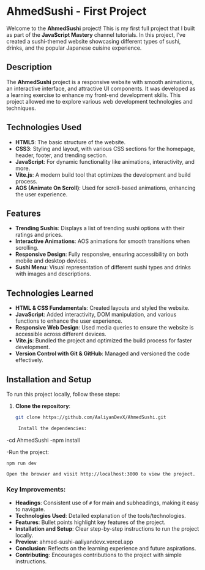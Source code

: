 # AhmedSushi - First Project

Welcome to the **AhmedSushi** project! This is my first full project that I built as part of the **JavaScript Mastery** channel tutorials. In this project, I’ve created a sushi-themed website showcasing different types of sushi, drinks, and the popular Japanese cuisine experience.

## Description

The **AhmedSushi** project is a responsive website with smooth animations, an interactive interface, and attractive UI components. It was developed as a learning exercise to enhance my front-end development skills. This project allowed me to explore various web development technologies and techniques.

## Technologies Used

- **HTML5**: The basic structure of the website.
- **CSS3**: Styling and layout, with various CSS sections for the homepage, header, footer, and trending section.
- **JavaScript**: For dynamic functionality like animations, interactivity, and more.
- **Vite.js**: A modern build tool that optimizes the development and build process.
- **AOS (Animate On Scroll)**: Used for scroll-based animations, enhancing the user experience.

## Features

- **Trending Sushis**: Displays a list of trending sushi options with their ratings and prices.
- **Interactive Animations**: AOS animations for smooth transitions when scrolling.
- **Responsive Design**: Fully responsive, ensuring accessibility on both mobile and desktop devices.
- **Sushi Menu**: Visual representation of different sushi types and drinks with images and descriptions.

## Technologies Learned

- **HTML & CSS Fundamentals**: Created layouts and styled the website.
- **JavaScript**: Added interactivity, DOM manipulation, and various functions to enhance the user experience.
- **Responsive Web Design**: Used media queries to ensure the website is accessible across different devices.
- **Vite.js**: Bundled the project and optimized the build process for faster development.
- **Version Control with Git & GitHub**: Managed and versioned the code effectively.

## Installation and Setup

To run this project locally, follow these steps:

1. **Clone the repository**:
   ```bash
   git clone https://github.com/AaliyanDevX/AhmedSushi.git

    Install the dependencies:

-cd AhmedSushi
-npm install

-Run the project:

    npm run dev

    Open the browser and visit http://localhost:3000 to view the project.


### Key Improvements:
- **Headings**: Consistent use of `#` for main and subheadings, making it easy to navigate.
- **Technologies Used**: Detailed explanation of the tools/technologies.
- **Features**: Bullet points highlight key features of the project.
- **Installation and Setup**: Clear step-by-step instructions to run the project locally.
- **Preview**: ahmed-sushi-aaliyandevx.vercel.app
- **Conclusion**: Reflects on the learning experience and future aspirations.
- **Contributing**: Encourages contributions to the project with simple instructions.
